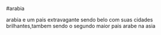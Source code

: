 #arabia


arabia e um pais extravagante sendo belo com suas cidades brilhantes,tambem sendo o segundo maior pais arabe na asia
